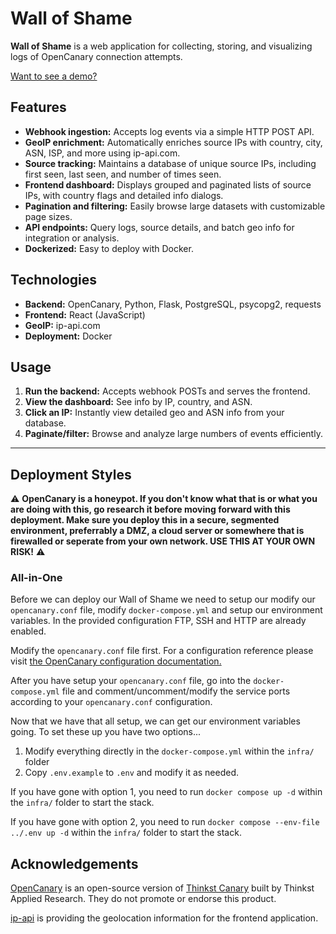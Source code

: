 # Wall of Shame

**Wall of Shame** is a web application for collecting, storing, and visualizing logs of OpenCanary connection attempts.

[Want to see a demo?](https://wos-demo.shrunbr.dev)

## Features

- **Webhook ingestion:** Accepts log events via a simple HTTP POST API.
- **GeoIP enrichment:** Automatically enriches source IPs with country, city, ASN, ISP, and more using ip-api.com.
- **Source tracking:** Maintains a database of unique source IPs, including first seen, last seen, and number of times seen.
- **Frontend dashboard:** Displays grouped and paginated lists of source IPs, with country flags and detailed info dialogs.
- **Pagination and filtering:** Easily browse large datasets with customizable page sizes.
- **API endpoints:** Query logs, source details, and batch geo info for integration or analysis.
- **Dockerized:** Easy to deploy with Docker.

## Technologies

- **Backend:** OpenCanary, Python, Flask, PostgreSQL, psycopg2, requests
- **Frontend:** React (JavaScript)
- **GeoIP:** ip-api.com
- **Deployment:** Docker

## Usage

1. **Run the backend:** Accepts webhook POSTs and serves the frontend.
2. **View the dashboard:** See info by IP, country, and ASN.
3. **Click an IP:** Instantly view detailed geo and ASN info from your database.
4. **Paginate/filter:** Browse and analyze large numbers of events efficiently.

---

## Deployment Styles

:warning: **OpenCanary is a honeypot. If you don't know what that is or what you are doing with this, go research it before moving forward with this deployment. Make sure you deploy this in a secure, segmented environment, preferrably a DMZ, a cloud server or somewhere that is firewalled or seperate from your own network. USE THIS AT YOUR OWN RISK!** :warning:

### All-in-One

Before we can deploy our Wall of Shame we need to setup our modify our `opencanary.conf` file, modify `docker-compose.yml` and setup our environment variables. In the provided configuration FTP, SSH and HTTP are already enabled.

Modify the `opencanary.conf` file first. For a configuration reference please visit [the OpenCanary configuration documentation.](https://opencanary.readthedocs.io/en/latest/starting/configuration.html)

After you have setup your `opencanary.conf` file, go into the `docker-compose.yml` file and comment/uncomment/modify the service ports according to your `opencanary.conf` configuration.

Now that we have that all setup, we can get our environment variables going. To set these up you have two options...

1. Modify everything directly in the `docker-compose.yml` within the `infra/` folder 
2. Copy `.env.example` to `.env` and modify it as needed.

If you have gone with option 1, you need to run `docker compose up -d` within the `infra/` folder to start the stack.

If you have gone with option 2, you need to run `docker compose --env-file ../.env up -d` within the `infra/` folder to start the stack.

## Acknowledgements

[OpenCanary](https://github.com/thinkst/opencanary) is an open-source version of [Thinkst Canary](https://canary.tools/) built by Thinkst Applied Research. They do not promote or endorse this product.

[ip-api](https://ip-api.com/) is providing the geolocation information for the frontend application.